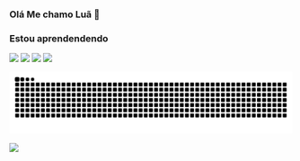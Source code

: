 ###  Olá Me chamo Luã 👋

### Estou aprendendendo 
<div>
<!-- img loading="lazy" height="50" src="https://cdn.jsdelivr.net/gh/devicons/devicon/icons/html5/html5-original.svg" />  -->
<!-- <img loading="lazy" height="50" src="https://cdn.jsdelivr.net/gh/devicons/devicon/icons/css3/css3-original.svg" /> -->
<img loading="lazy" height="50" src="https://cdn.jsdelivr.net/gh/devicons/devicon/icons/javascript/javascript-original.svg" />
<img loading="lazy" height="50" src="https://cdn.jsdelivr.net/gh/devicons/devicon/icons/python/python-original.svg" />
<img loading="lazy" height="50" src="https://cdn.jsdelivr.net/gh/devicons/devicon@latest/icons/amazonwebservices/amazonwebservices-original-wordmark.svg" />
<img loading="lazy" height="50" src="https://cdn.jsdelivr.net/gh/devicons/devicon@latest/icons/java/java-original.svg" />
          
          
  
</div>          
          

![snake gif](https://github.com/Lhamcode/Lhamcode/blob/output/github-contribution-grid-snake.svg)

<div>
<a href="https://github.com/Lhamcode">
<img loading="lazy" height="140" src="https://github-readme-stats.vercel.app/api/top-langs/?username=Lhamcode&layout=compact&langs_count=7&theme=dracula"/>
<!-- <img loading="lazy" height="150" src="https://github-readme-stats.vercel.app/api?username=Lhamcode&show_icons=true&theme=dracula&include_all_commits=true&count_private=true"/> */ -->
</div>
